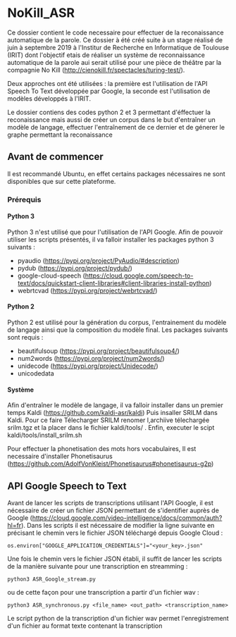 # NoKill_ASR
Ce dossier contient le code necessaire pour effectuer de la reconaissance automatique de la parole. Ce dossier à été créé suite à un stage réalisé de juin à septembre 2019  à l'Institur de Recherche en Informatique de Toulouse (IRIT) dont l'objectif etais de réaliser un système de reconnaissance automatique de la parole aui serait utilisé pour une pièce de théâtre par la compagnie No Kill (http://cienokill.fr/spectacles/turing-test/).

Deux approches ont été utilisées : la première est l'utilisation de l'API Speech To Text développée par Google, la seconde est l'utilisation de  modèles développés à l'IRIT.

Le dossier contiens des codes python 2 et 3 permettant d'éffectuer la reconaissance mais aussi de créer un corpus dans le but d'entraîner un modèle de langage, effectuer l'entraînement de ce dernier et de génerer le graphe permettant la reconaissance

## Avant de commencer

Il est recommandé Ubuntu, en effet certains packages nécessaires ne sont disponibles que sur cette plateforme.

### Prérequis

#### Python 3
Python 3 n'est utilisé que pour l'utilisation de l'API Google. Afin de pouvoir utiliser les scripts présentés, il va falloir installer les packages python 3 suivants :
* pyaudio (https://pypi.org/project/PyAudio/#description)
* pydub (https://pypi.org/project/pydub/)
* google-cloud-speech (https://cloud.google.com/speech-to-text/docs/quickstart-client-libraries#client-libraries-install-python)
* webrtcvad (https://pypi.org/project/webrtcvad/)

#### Python 2
Python 2 est utilisé pour la génération du corpus, l'entrainement du modèle de langage ainsi que la composition du modèle final. Les packages suivants sont requis :
* beautifulsoup (https://pypi.org/project/beautifulsoup4/)
* num2words (https://pypi.org/project/num2words/)
* unidecode (https://pypi.org/project/Unidecode/)
* unicodedata

#### Système
Afin d'entraîner le modèle de langage, il va falloir installer dans un premier temps Kaldi (https://github.com/kaldi-asr/kaldi)
Puis insaller SRILM dans Kaldi. Pour ce faire Télecharger SRILM renomer l,archiive télechargée srilm.tgz et la placer dans le fichier kaldi/tools/ . Enfin, executer le scipt kaldi/tools/install_srilm.sh

Pour effectuer la phonetisation des mots hors vocabulaires, Il est necessaire d'installer Phonetisaurus (https://github.com/AdolfVonKleist/Phonetisaurus#phonetisaurus-g2p)

## API Google Speech to Text

Avant de lancer les scripts de transcriptions utilisant l'API Google, il est nécessaire de créer un fichier JSON permettant de s'identifier auprès de Google (https://cloud.google.com/video-intelligence/docs/common/auth?hl=fr). Dans les scripts il est nécessaire de modifier la ligne suivante en précisant le chemin vers le fichier JSON téléchargé depuis Google Cloud :
```
os.environ["GOOGLE_APPLICATION_CREDENTIALS"]="<your_key>.json"
```

Une fois le chemin vers le fichier JSON établi, il suffit de lancer les scripts de la manière suivante pour une transcription en streamming :
```
python3 ASR_Google_stream.py
```

ou de cette façon pour une transcription a partir d'un fichier wav :
```
python3 ASR_synchronous.py <file_name> <out_path> <transcription_name>
```

Le script python de la transcription d'un fichier wav permet l'enregistrement d'un fichier au format texte contenant la transcription


